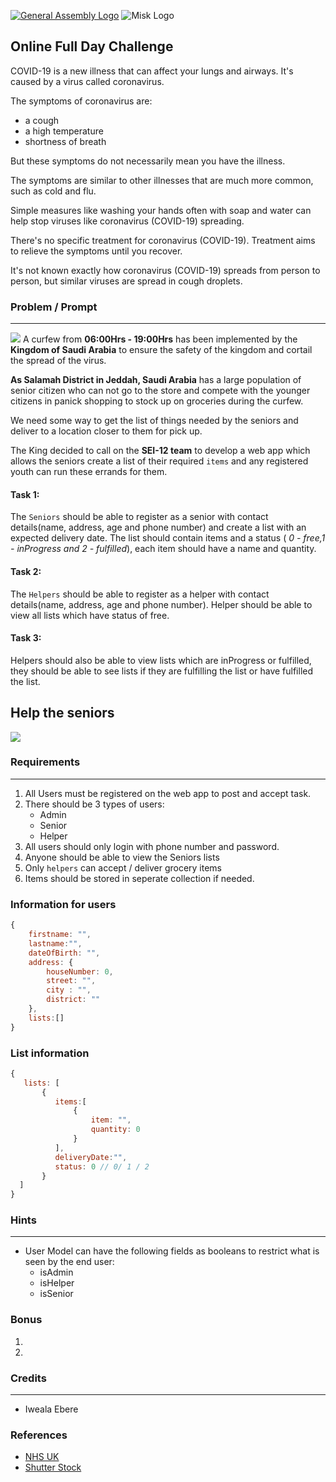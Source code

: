 [![General Assembly Logo](https://camo.githubusercontent.com/1a91b05b8f4d44b5bbfb83abac2b0996d8e26c92/687474703a2f2f692e696d6775722e636f6d2f6b6538555354712e706e67)](https://generalassemb.ly/education/web-development-immersive)
![Misk Logo](https://i.ibb.co/KmXhJbm/Webp-net-resizeimage-1.png)

## Online Full Day Challenge
COVID-19 is a new illness that can affect your lungs and airways. It's caused by a virus called coronavirus.

The symptoms of coronavirus are:
- a cough
- a high temperature
- shortness of breath

But these symptoms do not necessarily mean you have the illness.

The symptoms are similar to other illnesses that are much more common, such as cold and flu.

Simple measures like washing your hands often with soap and water can help stop viruses like coronavirus (COVID-19) spreading.

There's no specific treatment for coronavirus (COVID-19). Treatment aims to relieve the symptoms until you recover.

It's not known exactly how coronavirus (COVID-19) spreads from person to person, but similar viruses are spread in cough droplets.

### Problem / Prompt
---
![](https://s30876.pcdn.co/wp-content/uploads/Saudi-Arabia-1170x630.jpg)
A curfew from <strong>06:00Hrs - 19:00Hrs</strong> has been implemented by the <strong>Kingdom of Saudi Arabia</strong>  to ensure the safety of the kingdom and cortail the spread of the virus.

<strong>As Salamah District in Jeddah, Saudi Arabia</strong> has a large population of senior citizen who can not go to the store and compete with the younger citizens in panick shopping to stock up on groceries during the curfew. 

We need some way to get the list of things needed by the seniors and deliver to a location closer to them for pick up.

The King decided to call on the <strong>SEI-12 team</strong> to develop a web app which allows the seniors create a list of their required `items` and any registered youth can run these errands for them.

#### Task 1:
The `Seniors` should be able to register as a senior with contact details(name, address, age and phone number) and create a list with an expected delivery date. The list should contain items and a status ( *0 - free,1 - inProgress and 2 - fulfilled*), each item should have a name and quantity.

#### Task 2:
The `Helpers` should be able to register as a helper with contact details(name, address, age and phone number). Helper should be able to view all lists which have status of free.

#### Task 3:
Helpers should also be able to view lists which are inProgress or fulfilled, they should be able to see lists if they are fulfilling the list or have fulfilled the list.

## Help the seniors
![](https://image.shutterstock.com/image-photo/dubai-united-arab-emirates-circa-260nw-396264253.jpg)

### Requirements
-----
 1. All Users must be registered on the web app to post and accept task.
 1. There should be 3 types of users:
    - Admin
    - Senior
    - Helper
 1. All users should only login with phone number and password.
 1. Anyone should be able to view the Seniors lists
 1. Only `helpers` can accept / deliver grocery items
 1. Items should be stored in seperate collection if needed.
 
 ### Information for users
 ```javascript
 {
     firstname: "",
     lastname:"",
     dateOfBirth: "",
     address: {
         houseNumber: 0,
         street: "",
         city : "",
         district: ""
     },
     lists:[]
 }
 ```
### List information
  ```javascript
 {
     lists: [
         {
            items:[
                {
                    item: "",
                    quantity: 0
                }
            ],
            deliveryDate:"",
            status: 0 // 0/ 1 / 2
         }
    ]
 }
 ```


### Hints
-------
- User Model can have the following fields as booleans to restrict what is seen by the end user:
    - isAdmin
    - isHelper
    - isSenior 


### Bonus
1. 
1. 

### Credits
-------------
 - Iweala Ebere

### References
- [NHS UK](https://www.nhs.uk/conditions/coronavirus-covid-19/#symptoms)
- [Shutter Stock](https://image.shutterstock.com/image-photo/dubai-united-arab-emirates-circa-260nw-396264253.jpg)
